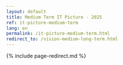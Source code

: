 ```yaml
---
layout: default
title: Medium Term IT Picture - 2025
ref: it-picture-medium-term
lang: en
permalink: /it-picture-medium-term.html
redirect_to: /vision-medium-long-term.html
---
```

<!--markdownlint-disable MD022-->
{% include page-redirect.md %}

